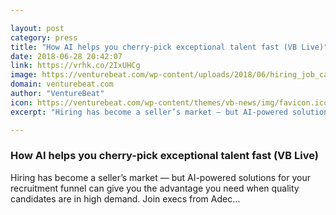 ```yaml
---

layout: post
category: press
title: "How AI helps you cherry-pick exceptional talent fast (VB Live)"
date: 2018-06-28 20:42:07
link: https://vrhk.co/2IxUHCg
image: https://venturebeat.com/wp-content/uploads/2018/06/hiring_job_candidates.shutterstock_378771547.jpg?fit=1200%2C850&strip=all
domain: venturebeat.com
author: "VentureBeat"
icon: https://venturebeat.com/wp-content/themes/vb-news/img/favicon.ico
excerpt: "Hiring has become a seller’s market — but AI-powered solutions for your recruitment funnel can give you the advantage you need when quality candidates are in high demand. Join execs from Adec…"

---
```


### How AI helps you cherry-pick exceptional talent fast (VB Live)

Hiring has become a seller’s market — but AI-powered solutions for your recruitment funnel can give you the advantage you need when quality candidates are in high demand. Join execs from Adec…